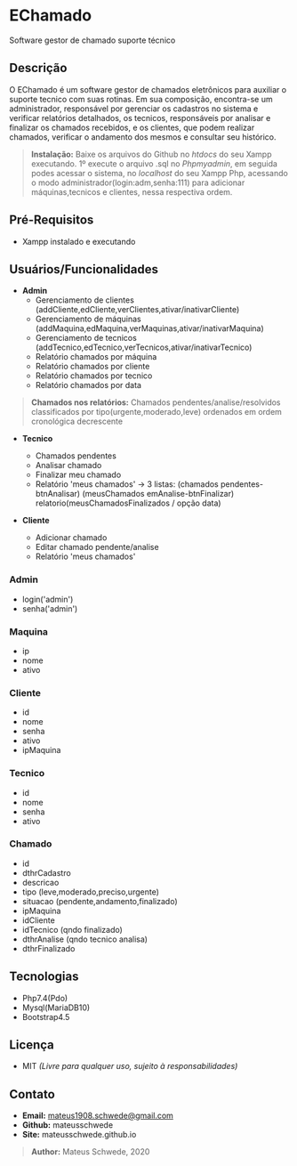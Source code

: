 # EChamado
Software gestor de chamado suporte técnico

## Descrição
O EChamado é um software gestor de chamados eletrônicos para auxiliar o suporte tecnico com suas rotinas. Em sua composição, encontra-se um administrador, responsável por gerenciar os cadastros no sistema e verificar relatórios detalhados, os tecnicos, responsáveis por analisar e finalizar os chamados recebidos, e os clientes, que podem realizar chamados, verificar o andamento dos mesmos e consultar seu histórico.

> **Instalação:** Baixe os arquivos do Github no *htdocs* do seu Xampp executando. 1º execute o arquivo .sql no *Phpmyadmin*, em seguida podes acessar o sistema, no *localhost* do seu Xampp Php, acessando o modo administrador(login:adm,senha:111) para adicionar máquinas,tecnicos e clientes, nessa respectiva ordem.

## Pré-Requisitos
- Xampp instalado e executando

## Usuários/Funcionalidades
- **Admin**
  - Gerenciamento de clientes (addCliente,edCliente,verClientes,ativar/inativarCliente)
  - Gerenciamento de máquinas (addMaquina,edMaquina,verMaquinas,ativar/inativarMaquina)
  - Gerenciamento de tecnicos (addTecnico,edTecnico,verTecnicos,ativar/inativarTecnico)
  - Relatório chamados por máquina
  - Relatório chamados por cliente
  - Relatório chamados por tecnico
  - Relatório chamados por data

> **Chamados nos relatórios:** Chamados pendentes/analise/resolvidos classificados por tipo(urgente,moderado,leve) ordenados em ordem cronológica decrescente

- **Tecnico**
  - Chamados pendentes
  - Analisar chamado
  - Finalizar meu chamado
  - Relatório 'meus chamados'
-> 3 listas: (chamados pendentes-btnAnalisar) (meusChamados emAnalise-btnFinalizar) relatorio(meusChamadosFinalizados / opção data)
  
- **Cliente**
  - Adicionar chamado
  - Editar chamado pendente/analise
  - Relatório 'meus chamados'

### Admin
- login('admin')
- senha('admin')

### Maquina
- ip
- nome
- ativo

### Cliente
- id
- nome
- senha
- ativo
- ipMaquina

### Tecnico
- id
- nome
- senha
- ativo

### Chamado
- id
- dthrCadastro
- descricao
- tipo (leve,moderado,preciso,urgente)
- situacao (pendente,andamento,finalizado)
- ipMaquina
- idCliente
- idTecnico (qndo finalizado)
- dthrAnalise (qndo tecnico analisa)
- dthrFinalizado

## Tecnologias
- Php7.4(Pdo)
- Mysql(MariaDB10)
- Bootstrap4.5

## Licença
- MIT *(Livre para qualquer uso, sujeito à responsabilidades)*

## Contato
- **Email:** mateus1908.schwede@gmail.com
- **Github:** mateusschwede
- **Site:** mateusschwede.github.io

> **Author:** Mateus Schwede, 2020
